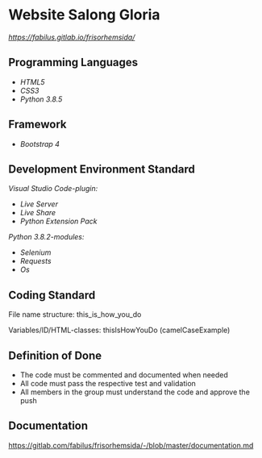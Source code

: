 # Website Salong Gloria

*https://fabilus.gitlab.io/frisorhemsida/*

## Programming Languages

- *HTML5*
- *CSS3*
- *Python 3.8.5*

## Framework

- *Bootstrap 4*

## Development Environment Standard

*Visual Studio Code-plugin:*
- *Live Server*
- *Live Share*
- *Python Extension Pack*


*Python 3.8.2-modules:*
- *Selenium*
- *Requests*
- *Os*

## Coding Standard

File name structure: this_is_how_you_do

Variables/ID/HTML-classes: thisIsHowYouDo (camelCaseExample)

## Definition of Done

- The code must be commented and documented when needed
- All code must pass the respective test and validation
- All members in the group must understand the code and approve the push

## Documentation

https://gitlab.com/fabilus/frisorhemsida/-/blob/master/documentation.md